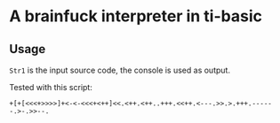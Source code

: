# A brainfuck interpreter in ti-basic

## Usage

`Str1` is the input source code, the console is used as output.

Tested with this script:

```bf
+[+[<<<+>>>>]+<-<-<<<+<++]<<.<++.<++..+++.<<++.<---.>>.>.+++.------.>-.>>--.
```
